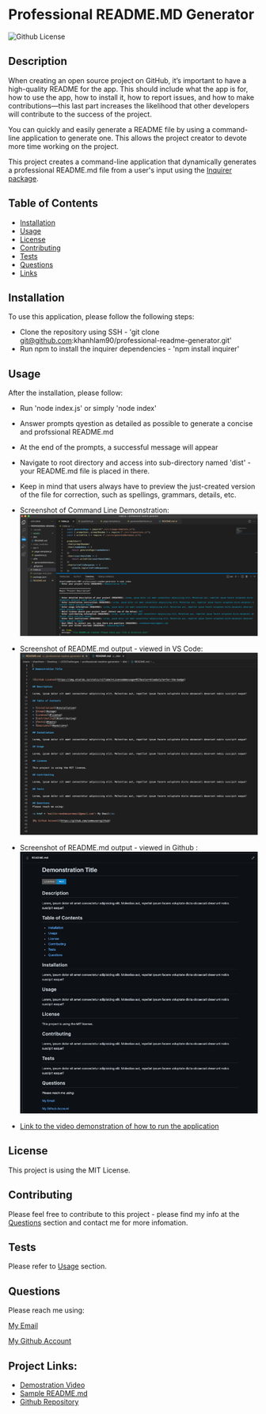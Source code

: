 # Professional README.MD Generator

![Github License](https://img.shields.io/static/v1?label=License&message=MIT&color=blue&style=for-the-badge)

## Description
When creating an open source project on GitHub, it’s important to have a high-quality README for the app. This should include what the app is for, how to use the app, how to install it, how to report issues, and how to make contributions—this last part increases the likelihood that other developers will contribute to the success of the project.

You can quickly and easily generate a README file by using a command-line application to generate one. This allows the project creator to devote more time working on the project.

This project creates a command-line application that dynamically generates a professional README.md file from a user's input using the [Inquirer package](https://www.npmjs.com/package/inquirer).

## Table of Contents

* [Installation](#installation)
* [Usage](#usage)
* [License](#license)
* [Contributing](#contributing)
* [Tests](#tests)
* [Questions](#questions)
* [Links](#links)

## Installation

To use this application, please follow the following steps:
- Clone the repository using SSH - 'git clone git@github.com:khanhlam90/professional-readme-generator.git'
- Run npm to install the inquirer dependencies - 'npm install inquirer'

## Usage 
After the installation, please follow:
- Run 'node index.js' or simply 'node index'
- Answer prompts qyestion as detailed as possible to generate a concise and profssional README.md
- At the end of the prompts, a successful message will appear
- Navigate to root directory and access into sub-directory named 'dist' - your README.md file is placed in there.
- Keep in mind that users always have to preview the just-created version of the file for correction, such as spellings, grammars, details, etc.
- Screenshot of Command Line Demonstration:
![Screenshot of Command Line Demonstration](./assets/images/readme-demonstration-0.png)
- Screenshot of README.md output - viewed in VS Code:
![Screenshot of README.md output](./assets/images/readme-demonstration-1.png)
- Screenshot of README.md output - viewed in Github :
![Screenshot of Command Line Demonstration](./assets/images/readme-demonstration-2.png)

- [Link to the video demonstration of how to run the application](https://drive.google.com/file/d/1jTTzYo8H0t_drwk09x05Fwwr0gnyKCCr/view?usp=sharing)

## License

This project is using the MIT License.

## Contributing

Please feel free to contribute to this project - please find my info at the [Questions](#questions) section and contact me for more infomation.

## Tests

Please refer to [Usage](#usage) section.

## Questions

Please reach me using:

<a href = "mailto:khanhlam1990@yahoo.com"> My Email </a>

[My Github Account](https://github.com/khanhlam90)

## Project Links:
* [Demostration Video](https://drive.google.com/file/d/1jTTzYo8H0t_drwk09x05Fwwr0gnyKCCr/view?usp=sharing)
* [Sample README.md](./dist/README.md)
* [Github Repository](https://github.com/khanhlam90/professional-readme-generator.git)

